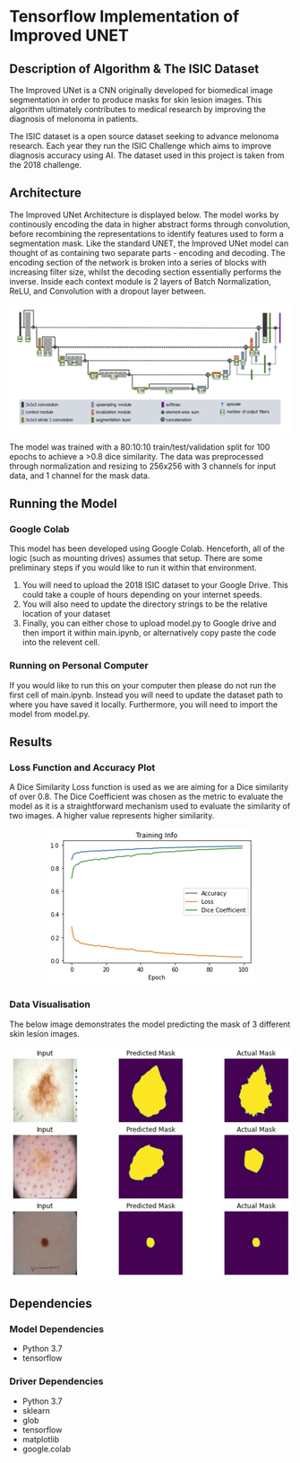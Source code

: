 # Tensorflow Implementation of  Improved UNET

## Description of Algorithm & The ISIC Dataset

The Improved UNet is a CNN originally developed for biomedical image segmentation in order to produce masks for skin lesion images. This algorithm ultimately contributes to medical research by improving the diagnosis of melonoma in patients. 

The ISIC dataset is a open source dataset seeking to advance melonoma research. Each year they run the ISIC Challenge which aims to improve diagnosis accuracy using AI. The dataset used in this project is taken from the 2018 challenge.


## Architecture
The Improved UNet Architecture is displayed below. The model works by continously encoding the data in higher abstract forms through convolution, before recombining the representations to identify features used to form a segmentation mask. Like the standard UNET, the Improved UNet model can thought of as containing two separate parts - encoding and decoding. The encoding section of the network is broken into a series of blocks with increasing filter size, whilst the decoding section essentially performs the inverse. Inside each context module is 2 layers of Batch Normalization, ReLU, and Convolution with a dropout layer between.
<p align="center"><img src='images/improved_unet.png'></p>

The model was trained with a 80:10:10 train/test/validation split for 100 epochs to achieve a >0.8 dice similarity. The data was preprocessed through normalization and resizing to 256x256 with 3 channels for input data, and 1 channel for the mask data.

## Running the Model

### Google Colab

This model has been developed using Google Colab. Henceforth, all of the logic (such as mounting drives) assumes that setup. There are some preliminary steps if you would like to run it within that environment.

1. You will need to upload the 2018 ISIC dataset to your Google Drive. This could take a couple of hours depending on your internet speeds.
2. You will also need to update the directory strings to be the relative location of your dataset
3. Finally, you can either chose to upload model.py to Google drive and then import it within main.ipynb, or alternatively copy paste the code into the relevent cell. 

### Running on Personal Computer

If you would like to run this on your computer then please do not run the first cell of main.ipynb. Instead you will need to update the dataset path to where you have saved it locally. Furthermore, you will need to import the model from model.py.

## Results

### Loss Function and Accuracy Plot

A Dice Similarity Loss function is used as we are aiming for a Dice similarity of over 0.8. The Dice Coefficient was chosen as the metric to evaluate the model as it is a straightforward mechanism used to evaluate the similarity of two images. A higher value represents higher similarity. 
<p align="center"><img src='images/training_info.jpg'></p>

### Data Visualisation

The below image demonstrates the model predicting the mask of 3 different skin lesion images.
<p align="center"><img src='images/visualisation.jpg'></p>

## Dependencies 

### Model Dependencies
- Python 3.7
- tensorflow

### Driver Dependencies 
- Python 3.7
- sklearn
- glob
- tensorflow
- matplotlib
- google.colab 